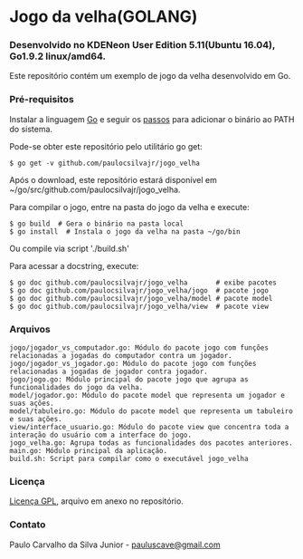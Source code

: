 # Jogo da velha(GOLANG)
### Desenvolvido no KDENeon User Edition 5.11(Ubuntu 16.04), Go1.9.2 linux/amd64.

Este repositório contém um exemplo de jogo da velha desenvolvido em Go.

### Pré-requisitos
Instalar a linguagem [Go](https://golang.org/dl/) e seguir os [passos](https://golang.org/doc/install) para adicionar o binário ao PATH do sistema.

Pode-se obter este repositório pelo utilitário go get:
```
$ go get -v github.com/paulocsilvajr/jogo_velha
```
Após o download, este repositório estará disponível em ~/go/src/github.com/paulocsilvajr/jogo_velha.

Para compilar o jogo, entre na pasta do jogo da velha e execute:
```
$ go build  # Gera o binário na pasta local
$ go install  # Instala o jogo da velha na pasta ~/go/bin
```
Ou compile via script './build.sh'

Para acessar a docstring, execute:
```
$ go doc github.com/paulocsilvajr/jogo_velha       # exibe pacotes
$ go doc github.com/paulocsilvajr/jogo_velha/jogo  # pacote jogo
$ go doc github.com/paulocsilvajr/jogo_velha/model # pacote model
$ go doc github.com/paulocsilvajr/jogo_velha/view  # pacote view
```

### Arquivos

```
jogo/jogador_vs_computador.go: Módulo do pacote jogo com funções relacionadas a jogadas do computador contra um jogador.
jogo/jogador_vs_jogador.go: Módulo do pacote jogo com funções relacionadas a jogadas de jogador contra jogador.
jogo/jogo.go: Módulo principal do pacote jogo que agrupa as funcionalidades do jogo da velha.
model/jogador.go: Módulo do pacote model que representa um jogador e suas ações.
model/tabuleiro.go: Módulo do pacote model que representa um tabuleiro e suas ações.
view/interface_usuario.go: Módulo do pacote view que concentra toda a interação do usuário com a interface do jogo.
jogo_velha.go: Agrupa todas as funcionalidades dos pacotes anteriores.
main.go: Módulo principal da aplicação.
build.sh: Script para compilar como o executável jogo_velha
```

### Licença

[Licença GPL](https://github.com/paulocsilvajr/jogo_velha-go/blob/master/license_gpl.txt), arquivo em anexo no repositório.

### Contato

Paulo Carvalho da Silva Junior - pauluscave@gmail.com
